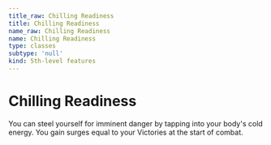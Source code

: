 ```yaml
---
title_raw: Chilling Readiness
title: Chilling Readiness
name_raw: Chilling Readiness
name: Chilling Readiness
type: classes
subtype: 'null'
kind: 5th-level features
---
```


# Chilling Readiness

You can steel yourself for imminent danger by tapping into your body's cold energy. You gain surges equal to your Victories at the start of combat.
